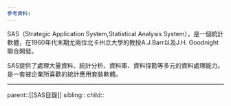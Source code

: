 ```yaml
---
參考資料:
---
```

SAS（Strategic Application System,Statistical Analysis System），是一個統計軟體，在1960年代末期尤兩位北卡州立大學的教授A.J.Barr以及J.H. Goodnight聯合開發。

SAS提供了處理大量資料、統計分析、資料庫、資料探勘等多元的資料處理能力。是一套被企業所喜歡的統計應用套裝軟體。
- - -
parent::[[SAS目錄]]
sibling::
child::